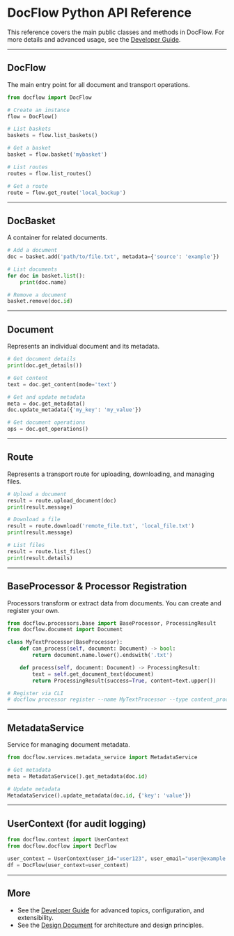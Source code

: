 # DocFlow Python API Reference

This reference covers the main public classes and methods in DocFlow. For more details and advanced usage, see the [Developer Guide](Developer_Guide.md).

---

## DocFlow

The main entry point for all document and transport operations.

```python
from docflow import DocFlow

# Create an instance
flow = DocFlow()

# List baskets
baskets = flow.list_baskets()

# Get a basket
basket = flow.basket('mybasket')

# List routes
routes = flow.list_routes()

# Get a route
route = flow.get_route('local_backup')
```

---

## DocBasket

A container for related documents.

```python
# Add a document
doc = basket.add('path/to/file.txt', metadata={'source': 'example'})

# List documents
for doc in basket.list():
    print(doc.name)

# Remove a document
basket.remove(doc.id)
```

---

## Document

Represents an individual document and its metadata.

```python
# Get document details
print(doc.get_details())

# Get content
text = doc.get_content(mode='text')

# Get and update metadata
meta = doc.get_metadata()
doc.update_metadata({'my_key': 'my_value'})

# Get document operations
ops = doc.get_operations()
```

---

## Route

Represents a transport route for uploading, downloading, and managing files.

```python
# Upload a document
result = route.upload_document(doc)
print(result.message)

# Download a file
result = route.download('remote_file.txt', 'local_file.txt')
print(result.message)

# List files
result = route.list_files()
print(result.details)
```

---

## BaseProcessor & Processor Registration

Processors transform or extract data from documents. You can create and register your own.

```python
from docflow.processors.base import BaseProcessor, ProcessingResult
from docflow.document import Document

class MyTextProcessor(BaseProcessor):
    def can_process(self, document: Document) -> bool:
        return document.name.lower().endswith('.txt')

    def process(self, document: Document) -> ProcessingResult:
        text = self.get_document_text(document)
        return ProcessingResult(success=True, content=text.upper())

# Register via CLI
# docflow processor register --name MyTextProcessor --type content_processor --description "Uppercases text files" --config '{}'
```

---

## MetadataService

Service for managing document metadata.

```python
from docflow.services.metadata_service import MetadataService

# Get metadata
meta = MetadataService().get_metadata(doc.id)

# Update metadata
MetadataService().update_metadata(doc.id, {'key': 'value'})
```

---

## UserContext (for audit logging)

```python
from docflow.context import UserContext
from docflow.docflow import DocFlow

user_context = UserContext(user_id="user123", user_email="user@example.com", roles=["admin"])
df = DocFlow(user_context=user_context)
```

---

## More
- See the [Developer Guide](Developer_Guide.md) for advanced topics, configuration, and extensibility.
- See the [Design Document](DocFlow_Design.md) for architecture and design principles. 